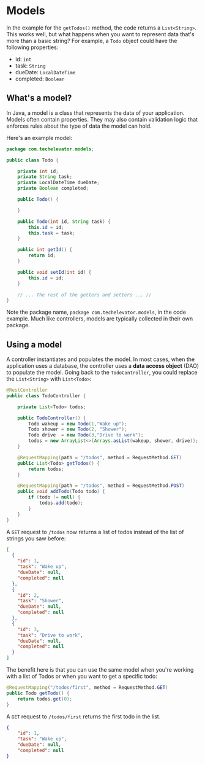 # Models

In the example for the `getTodos()` method, the code returns a `List<String>`. This works well, but what happens when you want to represent data that's more than a basic string? For example, a `Todo` object could have the following properties:

-   id: `int`
-   task: `String`
-   dueDate: `LocalDateTime`
-   completed: `Boolean`

## What's a model?

In Java, a model is a class that represents the data of your application. Models often contain properties. They may also contain validation logic that enforces rules about the type of data the model can hold.

Here's an example model:

```java
package com.techelevator.models;

public class Todo {

    private int id;
    private String task;
    private LocalDateTime dueDate;
    private Boolean completed;

    public Todo() {

    }

    public Todo(int id, String task) {
        this.id = id;
        this.task = task;
    }

    public int getId() {
        return id;
    }

    public void setId(int id) {
        this.id = id;
    }

    // ... The rest of the getters and setters ... //
}
```

Note the package name, `package com.techelevator.models`, in the code example. Much like controllers, models are typically collected in their own package.

## Using a model

A controller instantiates and populates the model. In most cases, when the application uses a database, the controller uses a **data access object** (DAO) to populate the model. Going back to the `TodoController`, you could replace the `List<String>` with `List<Todo>`:

```java
@RestController
public class TodoController {

    private List<Todo> todos;

    public TodoController() {
        Todo wakeup = new Todo(1,"Wake up");
        Todo shower = new Todo(2, "Shower");
        Todo drive  = new Todo(3,"Drive to work");
        todos = new ArrayList<>(Arrays.asList(wakeup, shower, drive));
    }

    @RequestMapping(path = "/todos", method = RequestMethod.GET)
    public List<Todo> getTodos() {
        return todos;
    }

    @RequestMapping(path = "/todos", method = RequestMethod.POST)
    public void addTodo(Todo todo) {
        if (todo != null) {
            todos.add(todo);
        }
    }
}
```

A `GET` request to `/todos` now returns a list of todos instead of the list of strings you saw before:

```json
[
  {
    "id": 1,
    "task": "Wake up",
    "dueDate": null,
    "completed": null
  },
  {
    "id": 2,
    "task": "Shower",
    "dueDate": null,
    "completed": null
  },
  {
    "id": 3,
    "task": "Drive to work",
    "dueDate": null,
    "completed": null
  }
]
```

The benefit here is that you can use the same model when you're working with a list of Todos or when you want to get a specific todo:

```java
@RequestMapping("/todos/first", method = RequestMethod.GET)
public Todo getTodo() {
    return todos.get(0);
}
```

A `GET` request to `/todos/first` returns the first todo in the list.

```json
{
    "id": 1,
    "task": "Wake up",
    "dueDate": null,
    "completed": null
}
```